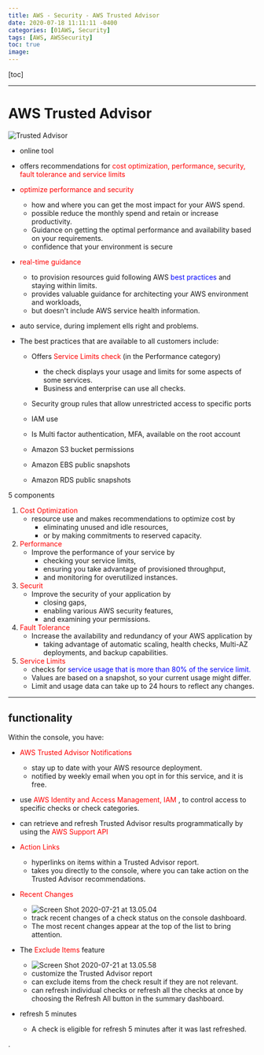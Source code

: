 ```yaml
---
title: AWS - Security - AWS Trusted Advisor
date: 2020-07-18 11:11:11 -0400
categories: [01AWS, Security]
tags: [AWS, AWSSecurity]
toc: true
image:
---
```


[toc]

---

# AWS Trusted Advisor

![Trusted Advisor](https://i.imgur.com/Ighxcn9.png)

- online tool

- offers recommendations for <font color=red> cost optimization, performance, security, fault tolerance and service limits </font>


- <font color=red> optimize performance and security </font>
  - how and where you can get the most impact for your AWS spend.
  - possible reduce the monthly spend and retain or increase productivity.
  - Guidance on getting the optimal performance and availability based on your requirements.
  - confidence that your environment is secure


- <font color=red> real-time guidance </font>
  - to provision resources guid following AWS <font color=blue> best practices </font> and staying within limits.
  - provides valuable guidance for architecting your AWS environment and workloads,
  - but doesn't include AWS service health information.

- auto service, during implement ells right and problems.

- The best practices that are available to all customers include:
  - Offers <font color=red> Service Limits check </font> (in the Performance category)
    - the check displays your usage and limits for some aspects of some services.
    - Business and enterprise can use all checks.

  - Security group rules that allow unrestricted access to specific ports
  - IAM use
  - Is Multi factor authentication, MFA, available on the root account
  - Amazon S3 bucket permissions
  - Amazon EBS public snapshots
  - Amazon RDS public snapshots


5 components
1. <font color=red> Cost Optimization </font>
   - resource use and makes recommendations to optimize cost by
     - eliminating unused and idle resources,
     - or by making commitments to reserved capacity.
2. <font color=red> Performance </font>
   - Improve the performance of your service by
     - checking your service limits,
     - ensuring you take advantage of provisioned throughput,
     - and monitoring for overutilized instances.
3. <font color=red> Securit </font>
   - Improve the security of your application by
     - closing gaps,
     - enabling various AWS security features,
     - and examining your permissions.
4. <font color=red> Fault Tolerance </font>
   - Increase the availability and redundancy of your AWS application by
     - taking advantage of automatic scaling, health checks, Multi-AZ deployments, and backup capabilities.
5. <font color=red> Service Limits </font>
   - checks for <font color=blue> service usage that is more than 80% of the service limit. </font>
   - Values are based on a snapshot, so your current usage might differ.
   - Limit and usage data can take up to 24 hours to reflect any changes.

---

## functionality

Within the console, you have:

- <font color=red> AWS Trusted Advisor Notifications </font>
  - stay up to date with your AWS resource deployment.
  - notified by weekly email when you opt in for this service, and it is free.

- use <font color=red> AWS Identity and Access Management, IAM </font>, to control access to specific checks or check categories.

- can retrieve and refresh Trusted Advisor results programmatically by using the <font color=red> AWS Support API </font>

- <font color=red> Action Links </font>
  - hyperlinks on items within a Trusted Advisor report.
  - takes you directly to the console, where you can take action on the Trusted Advisor recommendations.

- <font color=red> Recent Changes </font>
  - ![Screen Shot 2020-07-21 at 13.05.04](https://i.imgur.com/kndS5jA.png)
  - track recent changes of a check status on the console dashboard.
  - The most recent changes appear at the top of the list to bring attention.

- The <font color=red> Exclude Items </font> feature
  - ![Screen Shot 2020-07-21 at 13.05.58](https://i.imgur.com/SS3uaG3.png)
  - customize the Trusted Advisor report
  - can exclude items from the check result if they are not relevant.
  - can refresh individual checks or refresh all the checks at once by choosing the Refresh All button in the summary dashboard.

- refresh 5 minutes
  - A check is eligible for refresh 5 minutes after it was last refreshed.









.
